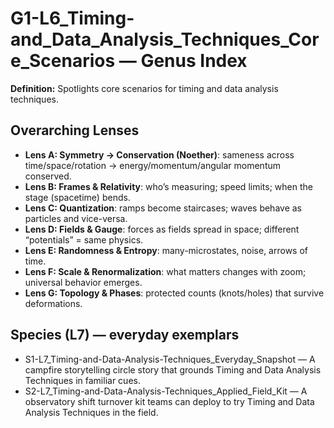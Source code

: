 # G1-L6_Timing-and_Data_Analysis_Techniques_Core_Scenarios — Genus Index
**Definition:** Spotlights core scenarios for timing and data analysis techniques.

## Overarching Lenses

- **Lens A: Symmetry -> Conservation (Noether)**: sameness across time/space/rotation → energy/momentum/angular momentum conserved.
- **Lens B: Frames & Relativity**: who’s measuring; speed limits; when the stage (spacetime) bends.
- **Lens C: Quantization**: ramps become staircases; waves behave as particles and vice-versa.
- **Lens D: Fields & Gauge**: forces as fields spread in space; different “potentials” = same physics.
- **Lens E: Randomness & Entropy**: many-microstates, noise, arrows of time.
- **Lens F: Scale & Renormalization**: what matters changes with zoom; universal behavior emerges.
- **Lens G: Topology & Phases**: protected counts (knots/holes) that survive deformations.

## Species (L7) — everyday exemplars
- S1-L7_Timing-and-Data-Analysis-Techniques_Everyday_Snapshot — A campfire storytelling circle story that grounds Timing and Data Analysis Techniques in familiar cues.
- S2-L7_Timing-and-Data-Analysis-Techniques_Applied_Field_Kit — A observatory shift turnover kit teams can deploy to try Timing and Data Analysis Techniques in the field.
